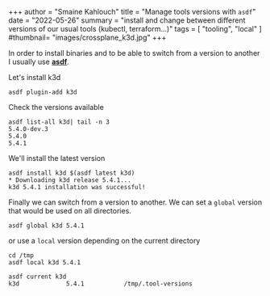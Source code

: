 +++
author = "Smaine Kahlouch"
title = "Manage tools versions with `asdf`"
date = "2022-05-26"
summary = "install and change between different versions of our usual tools (kubectl, terraform...)"
tags = [
    "tooling",
    "local"
]
#thumbnail= "images/crossplane_k3d.jpg"
+++


In order to install binaries and to be able to switch from a version to another I usually use [**asdf**](https://asdf-vm.com/).

Let's install k3d

```console
asdf plugin-add k3d
```

Check the versions available

```console
asdf list-all k3d| tail -n 3
5.4.0-dev.3
5.4.0
5.4.1
```

We'll install the latest version

```console
asdf install k3d $(asdf latest k3d)
* Downloading k3d release 5.4.1...
k3d 5.4.1 installation was successful!
```

Finally we can switch from a version to another. We can set a `global` version that would be used on all directories.

```console
asdf global k3d 5.4.1
```

or use a `local` version depending on the current directory

```console
cd /tmp
asdf local k3d 5.4.1

asdf current k3d
k3d             5.4.1           /tmp/.tool-versions
```
